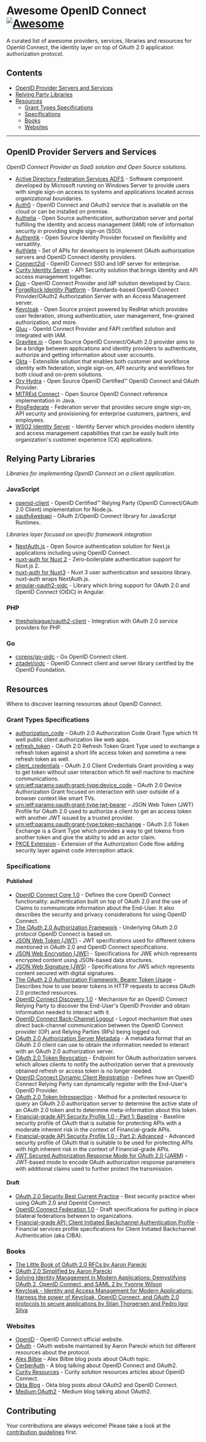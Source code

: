 # Awesome OpenID Connect [![Awesome](https://awesome.re/badge-flat.svg)](https://awesome.re)

A curated list of awesome providers, services, libraries and resources for OpenId Connect, the identity layer on top of OAuth 2.0 application authorization protocol.

## Contents

- [OpenID Provider Servers and Services](#openid-provider-servers-and-services)
- [Relying Party Libraries](#relying-party-libraries)
- [Resources](#resources)
    - [Grant Types Specifications](#grant-types-specifications)
    - [Specifications](#specifications)
    - [Books](#books)
    - [Websites](#websites)

---

## OpenID Provider Servers and Services

*OpenID Connect Provider as SaaS solution and Open Source solutions.*

- [Active Directory Federation Services ADFS](https://learn.microsoft.com/en-us/windows-server/identity/active-directory-federation-services) - Software component developed by Microsoft running on Windows Server to provide users with single sign-on access to systems and applications located across organizational boundaries.
- [Auth0](https://auth0.com/docs/authenticate/protocols/openid-connect-protocol) - OpenID Connect and OAuth2 service that is available on the cloud or can be installed on premise.
- [Authelia](https://www.authelia.com/) - Open Source authentication, authorization server and portal fulfilling the identity and access management (IAM) role of information security in providing single sign-on (SSO).
- [Authentik](https://goauthentik.io/) - Open Source Identity Provider focused on flexibility and versatility.
- [Authlete](https://www.authlete.com/) - Set of APIs for developers to implement OAuth authorization servers and OpenID Connect identity providers.
- [Connect2id](https://connect2id.com/products/server) - OpenID Connect SSO and IdP server for enterprise.
- [Curity Identity Server](https://curity.io/product/) - API Security solution that brings identity and API access management together.
- [Duo](https://duo.com/) - OpenID Connect Provider and IdP solution developed by Cisco.
- [ForgeRock Identity Platform](https://www.forgerock.com/platform/identity-management) - Standards-based OpenID Connect Provider/OAuth2 Authorization Server with an Access Management server.
- [Keycloak](https://www.keycloak.org/) - Open Source project powered by RedHat which provides user federation, strong authentication, user management, fine-grained authorization, and more.
- [Gluu](https://gluu.org/openid/) - OpenId Connect Provider and FAPI certified solution and integrated with IAM.
- [Gravitee.io](https://www.gravitee.io/platform/access-management) - Open Source OpenID Connect/OAuth 2.0 provider aims to be a bridge between applications and identity providers to authenticate, authorize and getting information about user accounts.
- [Okta](https://www.okta.com/) - Extensible solution that enables both customer and workforce identity with federation, single sign-on, API security and workflows for both cloud and on-prem solutions.
- [Ory Hydra](https://github.com/ory/hydra) - Open Source OpenID Certified™ OpenID Connect and OAuth Provider.
- [MITREid Connect](https://github.com/mitreid-connect/OpenID-Connect-Java-Spring-Server) - Open Source OpenID Connect reference implementation in Java.
- [PingFederate](https://www.pingidentity.com/en/platform/capabilities/authentication-authority/pingfederate.html) - Federation server that provides secure single sign-on, API security and provisioning for enterprise customers, partners, and employees.
- [WSO2 Identity Server](https://wso2.com/identity-server/) - Identity Server which provides modern identity and access management capabilities that can be easily built into organization's customer experience (CX) applications.

## Relying Party Libraries

*Libraries for implementing OpenID Connect on a client application.*

### JavaScript

- [openid-client](https://github.com/panva/node-openid-client) - OpenID Certified™ Relying Party (OpenID Connect/OAuth 2.0 Client) implementation for Node.js.
- [oauth4webapi](https://github.com/panva/oauth4webapi) - OAuth 2/OpenID Connect library for JavaScript Runtimes.

*Libraries layer focused on specific framework integration*

- [NextAuth.js](https://github.com/nextauthjs/next-auth) - Open Source authentication solution for Next.js applications including using OpenID Connect.
- [nuxt-auth for Nuxt 2](https://github.com/nuxt-community/auth-module) - Zero-boilerplate authentication support for Nuxt.js 2.
- [nuxt-auth for Nuxt3](https://github.com/sidebase/nuxt-auth) - Nuxt 3 user authentication and sessions library. nuxt-auth wraps NextAuth.js.
- [angular-oauth2-oidc](https://github.com/manfredsteyer/angular-oauth2-oidc) - Library which bring support for OAuth 2.0 and OpenID Connect (OIDC) in Angular.

### PHP

- [thephpleague/oauth2-client](https://github.com/thephpleague/oauth2-client) - Integration with OAuth 2.0 service providers for PHP.

### Go

- [coreos/go-oidc](https://github.com/coreos/go-oidc) - Go OpenID Connect client.
- [zitadel/oidc](https://github.com/zitadel/oidc) - OpenID Connect client and server library certified by the OpenID Foundation.

## Resources

Where to discover learning resources about OpenID Connect.

### Grant Types Specifications

- [authorization_code](https://datatracker.ietf.org/doc/html/rfc6749?grant_type=authorization_code#section-1.3.1) - OAuth 2.0 Authorization Code Grant Type which fit well public client authorization like web apps.
- [refresh_token](https://datatracker.ietf.org/doc/html/rfc6749?grant_type=refresh_token#section-1.5) - OAuth 2.0 Refresh Token Grant Type used to exchange a refresh token against a short life access token and sometime a new refresh token as well.
- [client_credentials](https://datatracker.ietf.org/doc/html/rfc6749?grant_type=client_credentials#section-4.4) - OAuth 2.0 Client Credentials Grant providing a way to get token without user interaction which fit well machine to machine communications.
- [urn:ietf:params:oauth:grant-type:device_code](https://datatracker.ietf.org/doc/html/rfc8628#section-3.4) - OAuth 2.0 Device Authorization Grant focused on interaction with user outside of a browser context like smart TVs.
- [urn:ietf:params:oauth:grant-type:jwt-bearer](https://datatracker.ietf.org/doc/html/rfc7523) - JSON Web Token (JWT) Profile for OAuth 2.0 used to authorize a client to get an access token with another JWT issued by a trusted provider.
- [urn:ietf:params:oauth:grant-type:token-exchange](https://datatracker.ietf.org/doc/html/rfc8693) - OAuth 2.0 Token Exchange is a Grant Type which provides a way to get tokens from another token and give the ability to add an actor claim.
- [PKCE Extension](https://datatracker.ietf.org/doc/html/rfc7636) - Extension of the Authorization Code flow adding security layer against code interception attack.

### Specifications

#### Published

- [OpenID Connect Core 1.0](https://openid.net/specs/openid-connect-core-1_0.html) - Defines the core OpenID Connect functionality: authentication built on top of OAuth 2.0 and the use of Claims to communicate information about the End-User. It also describes the security and privacy considerations for using OpenID Connect.
- [The OAuth 2.0 Authorization Framework](https://datatracker.ietf.org/doc/html/rfc6749) - Underlying OAuth 2.0 protocol OpenID Connect is based on.
- [JSON Web Token (JWT)](https://datatracker.ietf.org/doc/html/rfc7519) - JWT specifications used for different tokens mentioned in OAuth 2.0 and OpenID Connect specifications.
- [JSON Web Encryption (JWE)](https://datatracker.ietf.org/doc/html/rfc7516) - Specifications for JWE which represents encrypted content using JSON-based data structures.
- [JSON Web Signature (JWS)](https://datatracker.ietf.org/doc/html/rfc7515) - Specifications for JWS which represents content secured with digital signatures.
- [The OAuth 2.0 Authorization Framework: Bearer Token Usage](https://datatracker.ietf.org/doc/html/rfc6750) - Describes how to use bearer tokens in HTTP requests to access OAuth 2.0 protected resources.
- [OpenID Connect Discovery 1.0](https://openid.net/specs/openid-connect-discovery-1_0.html) - Mechanism for an OpenID Connect Relying Party to discover the End-User's OpenID Provider and obtain information needed to interact with it.
- [OpenID Connect Back-Channel Logout](https://openid.net/specs/openid-connect-backchannel-1_0.html) - Logout mechanism that uses direct back-channel communication between the OpenID Connect provider (OP) and Relying Parties (RPs) being logged out.
- [OAuth 2.0 Authorization Server Metadata](https://datatracker.ietf.org/doc/html/rfc8414) - A metadata format that an OAuth 2.0 client can use to obtain the information needed to interact with an OAuth 2.0 authorization server.
- [OAuth 2.0 Token Revocation](https://datatracker.ietf.org/doc/html/rfc7009) - Endpoint for OAuth authorization servers which allows clients to notify the authorization server that a previously obtained refresh or access token is no longer needed.
- [OpenID Connect Dynamic Client Registration](https://openid.net/specs/openid-connect-registration-1_0.html) - Defines how an OpenID Connect Relying Party can dynamically register with the End-User's OpenID Provider.
- [OAuth 2.0 Token Introspection](https://datatracker.ietf.org/doc/html/rfc7662) - Method for a protected resource to query an OAuth 2.0 authorization server to determine the active state of an OAuth 2.0 token and to determine meta-information about this token.
- [Financial-grade API Security Profile 1.0 - Part 1: Baseline](https://openid.net/specs/openid-financial-api-part-1-1_0.html) - Baseline security profile of OAuth that is suitable for protecting APIs with a moderate inherent risk in the context of Financial-grade APIs.
- [Financial-grade API Security Profile 1.0 - Part 2: Advanced](https://openid.net/specs/openid-financial-api-part-2-1_0.html) - Advanced security profile of OAuth that is suitable to be used for protecting APIs with high inherent risk in the context of Financial-grade APIs.
- [JWT Secured Authorization Response Mode for OAuth 2.0 (JARM)](https://openid.net/specs/oauth-v2-jarm.html) - JWT-based mode to encode OAuth authorization response parameters with additional claims used to further protect the transmission.

#### Draft

- [OAuth 2.0 Security Best Current Practice](https://www.ietf.org/archive/id/draft-ietf-oauth-security-topics-22.html) - Best security practice when using OAuth 2.0 and OpenId Connect.
- [OpenID Connect Federation 1.0](https://openid.net/specs/openid-connect-federation-1_0.html) - Draft specifications for putting in place bilateral federations between to organizations.
- [Financial-grade API: Client Initiated Backchannel Authentication Profile](https://openid.net/specs/openid-financial-api-ciba.html) - Financial services profile specifications for Client Initiated Backchannel Authentication (aka CIBA).

### Books

- [The Little Book of OAuth 2.0 RFCs by Aaron Parecki](https://www.amazon.com/Little-Book-OAuth-2-0-RFCs/dp/B084DFYJS1/)
- [OAuth 2.0 Simplified by Aaron Parecki](https://www.amazon.com/OAuth-2-0-Simplified-Aaron-Parecki/dp/1387751514/)
- [Solving Identity Management in Modern Applications: Demystifying OAuth 2, OpenID Connect, and SAML 2 by Yvonne Wilson](https://www.amazon.com/Solving-Identity-Management-Modern-Applications-ebook/dp/B0BMQHF83G/)
- [Keycloak - Identity and Access Management for Modern Applications: Harness the power of Keycloak, OpenID Connect, and OAuth 2.0 protocols to secure applications by Stian Thorgersen and Pedro Igor Silva](https://www.amazon.com/Keycloak-Management-Applications-protocols-applications-ebook/dp/B092KP135B/)

### Websites

- [OpenID](https://openid.net/) - OpenID Connect official website.
- [OAuth](https://oauth.net/) - OAuth website maintained by Aaron Parecki which list different resources about the protocol.
- [Alex Bilbie](https://alexbilbie.github.io/tag/oauth/) - Alex Bilbie blog posts about OAuth topic.
- [CerberAuth](https://www.cerberauth.com/) - A blog talking about OpenID Connect and OAuth2.
- [Curity Resources](https://curity.io/resources/openid-connect/) - Curity solution resources articles about OpenID Connect.
- [Okta Blog](https://developer.okta.com/blog/tags/oidc/) - Okta blog posts about OAuth2 and OpenID Connect.
- [Medium OAuth2](https://medium.com/oauth-2) - Medium blog talking about OAuth2.

## Contributing

Your contributions are always welcome! Please take a look at the [contribution guidelines](https://github.com/cerberauth/awesome-openidconnect/blob/master/CONTRIBUTING.md) first.
